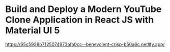# Build and Deploy a Modern YouTube Clone Application in React JS with Material UI 5

https://65c5928b7125074973afa0cc--benevolent-crisp-b50a6c.netlify.app/
